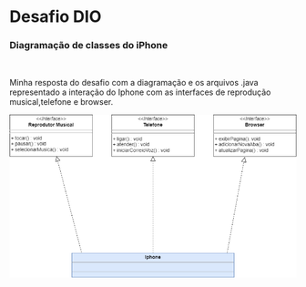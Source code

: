 # Desafio DIO

<h3>Diagramação de classes do iPhone</h3>
<br>

Minha resposta do desafio com a diagramação e os arquivos .java representado a interação do Iphone com as interfaces de reprodução musical,telefone e browser.
<br>

<p align="center">
<img src="./asset/imagem/IphoneDiagram.png"><p>
